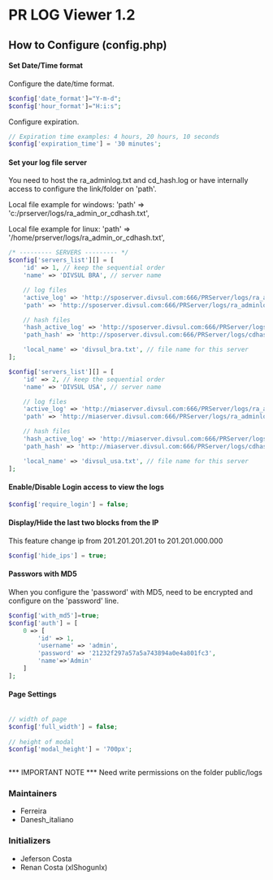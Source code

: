 # PR LOG Viewer 1.2
 
## How to Configure (config.php)
 
#### Set Date/Time format
Configure the date/time format.
```php
$config['date_format']="Y-m-d";
$config['hour_format']="H:i:s";
```
Configure expiration.
```php
// Expiration time examples: 4 hours, 20 hours, 10 seconds
$config['expiration_time'] = '30 minutes';
```
 
#### Set your log file server
You need to host the ra_adminlog.txt and cd_hash.log or have internally access to configure the link/folder on 'path'.

Local file example for windows:
'path' => 'c:/prserver/logs/ra_admin_or_cdhash.txt',
 
Local file example for linux:
'path' => '/home/prserver/logs/ra_admin_or_cdhash.txt',
```php
/* --------- SERVERS --------- */
$config['servers_list'][] = [
    'id' => 1, // keep the sequential order
    'name' => 'DIVSUL BRA', // server name

    // log files
    'active_log' => 'http://sposerver.divsul.com:666/PRServer/logs/ra_adminlog.txt', // filelog 1
    'path' => 'http://sposerver.divsul.com:666/PRServer/logs/ra_adminlog_main.txt', // filelog 2

    // hash files
    'hash_active_log' => 'http://sposerver.divsul.com:666/PRServer/logs/cdhash.txt', // filelog 1
    'path_hash' => 'http://sposerver.divsul.com:666/PRServer/logs/cdhash_main.txt', // filelog 2

    'local_name' => 'divsul_bra.txt', // file name for this server
];

$config['servers_list'][] = [
    'id' => 2, // keep the sequential order
    'name' => 'DIVSUL USA', // server name

    // log files
    'active_log' => 'http://miaserver.divsul.com:666/PRServer/logs/ra_adminlog.txt', // filelog 1
    'path' => 'http://miaserver.divsul.com:666/PRServer/logs/ra_adminlog_main.txt', // filelog 2

    // hash files
    'hash_active_log' => 'http://miaserver.divsul.com:666/PRServer/logs/cdhash.txt', // filelog 1
    'path_hash' => 'http://miaserver.divsul.com:666/PRServer/logs/cdhash_main.txt', // filelog 2

    'local_name' => 'divsul_usa.txt', // file name for this server
];
```
 
#### Enable/Disable Login access to view the logs
```php
$config['require_login'] = false;
```
#### Display/Hide the last two blocks from the IP
This feature change ip from 201.201.201.201 to 201.201.000.000
```php
$config['hide_ips'] = true;
```
 
 
#### Passwors with MD5
When you configure the 'password' with MD5, need to be encrypted and configure on the 'password' line.
```php
$config['with_md5']=true;
$config['auth'] = [
    0 => [
        'id' => 1,
        'username' => 'admin',
        'password' => '21232f297a57a5a743894a0e4a801fc3',
        'name'=>'Admin'
    ]
];
```
 
 
#### Page Settings
```php
 
// width of page
$config['full_width'] = false;
 
// height of modal
$config['modal_height'] = '700px';
 
```
 
*** IMPORTANT NOTE ***
Need write permissions on the folder public/logs
 
### Maintainers
- Ferreira
- Danesh_italiano
 
### Initializers
- Jeferson Costa
- Renan Costa (xlShogunlx)
